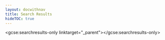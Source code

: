 ```yaml
---
layout: docwithnav
title: Search Results
hideTOC: true
---
```

<script>

  (function() {
    var cx = '006967103846171422263:o5lnt35mvwq';
    var gcse = document.createElement('script');
    gcse.type = 'text/javascript';
    gcse.async = true;
    gcse.src = (document.location.protocol == 'https:' ? 'https:' : 'http:') +
        '//cse.google.com/cse.js?cx=' + cx;
    var s = document.getElementsByTagName('script')[0];
    s.parentNode.insertBefore(gcse, s);

    document.querySelector('html').classList.add('search');
  })();
</script>
<gcse:searchresults-only linktarget="_parent"></gcse:searchresults-only>
